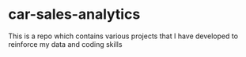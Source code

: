 # car-sales-analytics
This is a repo which contains various projects that I have developed to reinforce my data and coding skills
